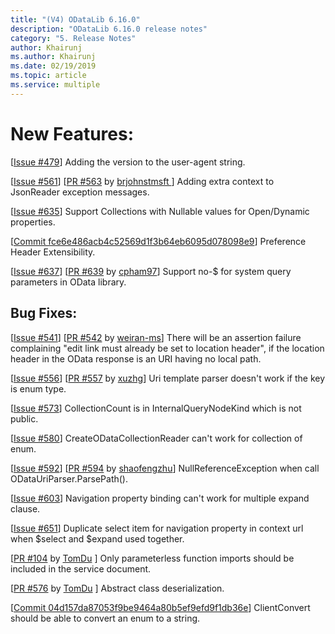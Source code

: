 ```yaml
---
title: "(V4) ODataLib 6.16.0"
description: "ODataLib 6.16.0 release notes"
category: "5. Release Notes"
author: Khairunj
ms.author: Khairunj
ms.date: 02/19/2019
ms.topic: article
ms.service: multiple
---
```


# New Features:

[[Issue #479]( https://github.com/OData/odata.net/issues/479)] Adding the version to the user-agent string.

[[Issue #561](https://github.com/OData/odata.net/issues/561)] [[PR #563](https://github.com/OData/odata.net/pull/563) by [brjohnstmsft ](https://github.com/brjohnstmsft )] Adding extra context to JsonReader exception messages.

[[Issue #635](https://github.com/OData/odata.net/issues/635)] Support Collections with Nullable values for Open/Dynamic properties.

[[Commit fce6e486acb4c52569d1f3b64eb6095d078098e9](https://github.com/OData/odata.net/commit/fce6e486acb4c52569d1f3b64eb6095d078098e9)] Preference Header Extensibility.

[[Issue #637](https://github.com/OData/odata.net/issues/637)] [[PR #639](https://github.com/OData/odata.net/pull/639) by [cpham97]( https://github.com/cpham97)] Support no-$ for system query parameters in OData library.


## Bug Fixes: 

[[Issue #541](https://github.com/OData/odata.net/issues/541)] [[PR #542](https://github.com/OData/odata.net/pull/542) by [weiran-ms](https://github.com/weiran-ms)] There will be an assertion failure complaining "edit link must already be set to location header", if the location header in the OData response is an URI having no local path.

[[Issue #556](https://github.com/OData/odata.net/issues/556)] [[PR #557](https://github.com/OData/odata.net/pull/557) by [xuzhg](https://github.com/xuzhg)] Uri template parser doesn't work if the key is enum type.

[[Issue #573](https://github.com/OData/odata.net/issues/573)] CollectionCount is in InternalQueryNodeKind which is not public.

[[Issue #580](https://github.com/OData/odata.net/issues/580)] CreateODataCollectionReader can't work for collection of enum.

[[Issue #592](https://github.com/OData/odata.net/issues/592)] [[PR #594](https://github.com/OData/odata.net/pull/594) by [shaofengzhu](https://github.com/shaofengzhu)] NullReferenceException when call ODataUriParser.ParsePath().

[[Issue #603](https://github.com/OData/odata.net/issues/603)] Navigation property binding can't work for multiple expand clause. 

[[Issue #651](https://github.com/OData/odata.net/issues/651)] Duplicate select item for navigation property in context url when $select and $expand used together. 

[[PR #104](https://github.com/OData/odata.net/pull/104) by [TomDu](https://github.com/TomDu) ] Only parameterless function imports should be included in the service document.

[[PR #576](https://github.com/OData/odata.net/pull/576) by [TomDu](https://github.com/TomDu) ] Abstract class deserialization.

[[Commit 04d157da87053f9be9464a80b5ef9efd9f1db36e](https://github.com/OData/odata.net/commit/04d157da87053f9be9464a80b5ef9efd9f1db36e)] ClientConvert should be able to convert an enum to a string.
